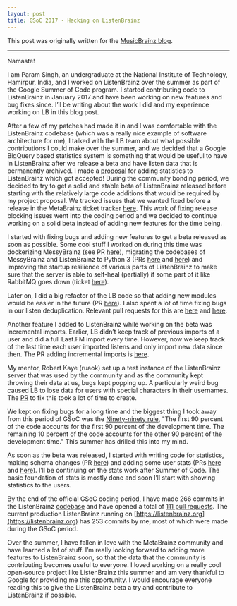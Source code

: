 ```yaml
---
layout: post
title: GSoC 2017 - Hacking on ListenBrainz
---
```


This post was originally written for the [MusicBrainz blog](https://blog.musicbrainz.org).

---

Namaste!

I am Param Singh, an undergraduate at the National Institute of Technology, Hamirpur, India, and I worked on ListenBrainz over the summer as part of the Google Summer of Code program. I started contributing code to ListenBrainz in January 2017 and have been working on new features and bug fixes since. I’ll be writing about the work I did and my experience working on LB in this blog post.

After a few of my patches had made it in and I was comfortable with the ListenBrainz codebase (which was a really nice example of software architecture for me), I talked with the LB team about what possible contributions I could make over the summer, and we decided that a Google BigQuery based statistics system is something that would be useful to have in ListenBrainz after we release a beta and have listen data that is permanently archived. I made a [proposal](https://community.metabrainz.org/t/gsoc-2017-adding-statistics-and-graphs-to-listenbrainz/227733) for adding statistics to ListenBrainz which got accepted! During the community bonding period, we decided to try to get a solid and stable beta of ListenBrainz released before starting with the relatively large code additions that would be required by my project proposal. We tracked issues that we wanted fixed before a release in the MetaBrainz ticket tracker [here](https://tickets.metabrainz.org/projects/LB/versions/10621). This work of fixing release blocking issues went into the coding period and we decided to continue working on a solid beta instead of adding new features for the time being. 

I started with fixing bugs and adding new features to get a beta released as soon as possible. Some cool stuff I worked on during this time was dockerizing MessyBrainz (see PR [here](https://github.com/metabrainz/messybrainz-server/pull/18)), migrating the codebases of MessyBrainz and ListenBrainz to Python 3 (PRs [here](https://github.com/metabrainz/listenbrainz-server/pull/187) and [here](https://github.com/metabrainz/messybrainz-server/pull/20)) and improving the startup resilience of various parts of ListenBrainz to make sure that the server is able to self-heal (partially) if some part of it like RabbitMQ goes down (ticket [here](https://tickets.metabrainz.org/browse/LB-155)). 

Later on, I did a big refactor of the LB code so that adding new modules would be easier in the future (PR [here](https://github.com/metabrainz/listenbrainz-server/pull/179)). I also spent a lot of time fixing bugs in our listen deduplication. Relevant pull requests for this are [here](https://github.com/metabrainz/listenbrainz-server/pull/212) and [here](https://github.com/metabrainz/listenbrainz-server/pull/223).

Another feature I added to ListenBrainz while working on the beta was incremental imports. Earlier, LB didn’t keep track of previous imports of a user and did a full Last.FM import every time. However, now we keep track of the last time each user imported listens and only import new data since then. The PR adding incremental imports is [here](https://github.com/metabrainz/listenbrainz-server/pull/207).

My mentor, Robert Kaye (ruaok) set up a test instance of the ListenBrainz server that was used by the community and as the community kept throwing their data at us, bugs kept popping up. A particularly weird bug caused LB to lose data for users with special characters in their usernames. The [PR](https://github.com/metabrainz/listenbrainz-server/pull/199) to fix this took a lot of time to create. 

We kept on fixing bugs for a long time and the biggest thing I took away from this period of GSoC was the [Ninety-ninety rule](https://en.wikipedia.org/wiki/Ninety-ninety_rule), "The first 90 percent of the code accounts for the first 90 percent of the development time. The remaining 10 percent of the code accounts for the other 90 percent of the development time." This summer has drilled this into my mind.

As soon as the beta was released, I started with writing code for statistics, making schema changes (PR [here](https://github.com/metabrainz/listenbrainz-server/pull/192)) and adding some user stats (PRs [here](https://github.com/metabrainz/listenbrainz-server/pull/202) and [here](https://github.com/metabrainz/listenbrainz-server/pull/244)). I’ll be continuing on the stats work after Summer of Code. The basic foundation of stats is mostly done and soon I’ll start with showing statistics to the users.

By the end of the official GSoC coding period, I have made 266 commits in the ListenBrainz [codebase](https://github.com/metabrainz/listenbrainz-server/graphs/contributors) and have opened a total of [111 pull requests](https://github.com/metabrainz/listenbrainz-server/pulls?utf8=%E2%9C%93&q=author%3Aparamsingh). The current production ListenBrainz running on [https://listenbrainz.org](https://listenbrainz.org) has 253 commits by me, most of which were made during the GSoC period. 

Over the summer, I have fallen in love with the MetaBrainz community and have learned a lot of stuff. I’m really looking forward to adding more features to ListenBrainz soon, so that the data that the community is contributing becomes useful to everyone. I loved working on a really cool open-source project like ListenBrainz this summer and am very thankful to Google for providing me this opportunity. I would encourage everyone reading this to give the ListenBrainz beta a try and contribute to ListenBrainz if possible.

